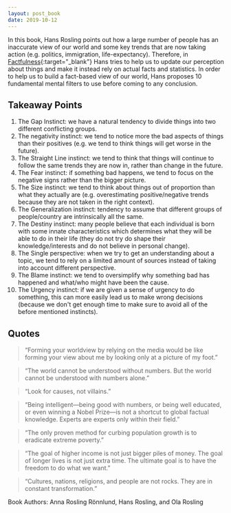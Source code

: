 ```yaml
---
layout: post_book
date: 2019-10-12
---
```


In this book, Hans Rosling points out how a large number of people has an inaccurate view of our world and some key trends that are now taking action (e.g. politics, immigration, life-expectancy). Therefore, in [Factfulness](https://amzn.to/3obO2Di){:target="_blank"} Hans tries to help us to update our perception about things and make it instead rely on actual facts and statistics. In order to help us to build a fact-based view of our world, Hans proposes 10 fundamental mental filters to use before coming to any conclusion.

<!--end_excerpt-->

## Takeaway Points

1. The Gap Instinct: we have a natural tendency to divide things into two different conflicting groups.
2. The negativity instinct: we tend to notice more the bad aspects of things than their positives (e.g. we tend to think things will get worse in the future).
3. The Straight Line instinct: we tend to think that things will continue to follow the same trends they are now in, rather than change in the future.
4. The Fear instinct: if something bad happens, we tend to focus on the negative signs rather than the bigger picture.
5. The Size instinct: we tend to think about things out of proportion than what they actually are (e.g. overestimating positive/negative trends because they are not taken in the right context).
6. The Generalization instinct: tendency to assume that different groups of people/country are intrinsically all the same.
7. The Destiny instinct: many people believe that each individual is born with some innate characteristics which determines what they will be able to do in their life (they do not try do shape their knowledge/interests and do not believe in personal change).
8. The Single perspective: when we try to get an understanding about a topic, we tend to rely on a limited amount of sources instead of taking into account different perspective.
9. The Blame instinct: we tend to oversimplify why something bad has happened and what/who might have been the cause.
10. The Urgency instinct: if we are given a sense of urgency to do something, this can more easily lead us to make wrong decisions (because we don't get enough time to make sure to avoid all of the before mentioned instincts).

## Quotes

> “Forming your worldview by relying on the media would be like forming your view about me by looking only at a picture of my foot.”

> “The world cannot be understood without numbers. But the world cannot be understood with numbers alone.”

> “Look for causes, not villains.”

> “Being intelligent—being good with numbers, or being well educated, or even winning a Nobel Prize—is not a shortcut to global factual knowledge. Experts are experts only within their field.”

> “The only proven method for curbing population growth is to eradicate extreme poverty.”

> “The goal of higher income is not just bigger piles of money. The goal of longer lives is not just extra time. The ultimate goal is to have the freedom to do what we want.”

> “Cultures, nations, religions, and people are not rocks. They are in constant transformation.”

Book Authors: Anna Rosling Rönnlund, Hans Rosling, and Ola Rosling
